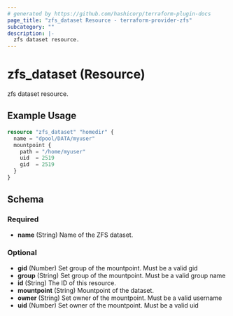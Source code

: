 ```yaml
---
# generated by https://github.com/hashicorp/terraform-plugin-docs
page_title: "zfs_dataset Resource - terraform-provider-zfs"
subcategory: ""
description: |-
  zfs dataset resource.
---
```


# zfs_dataset (Resource)

zfs dataset resource.

## Example Usage

```terraform
resource "zfs_dataset" "homedir" {
  name = "dpool/DATA/myuser"
  mountpoint {
    path = "/home/myuser"
    uid  = 2519
    gid  = 2519
  }
}
```

<!-- schema generated by tfplugindocs -->
## Schema

### Required

- **name** (String) Name of the ZFS dataset.

### Optional

- **gid** (Number) Set group of the mountpoint. Must be a valid gid
- **group** (String) Set group of the mountpoint. Must be a valid group name
- **id** (String) The ID of this resource.
- **mountpoint** (String) Mountpoint of the dataset.
- **owner** (String) Set owner of the mountpoint. Must be a valid username
- **uid** (Number) Set owner of the mountpoint. Must be a valid uid


